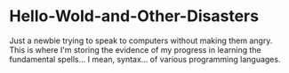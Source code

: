 # Hello-Wold-and-Other-Disasters
Just a newbie trying to speak to computers without making them angry. This is where I'm storing the evidence of my progress in learning the fundamental spells... I mean, syntax... of various programming languages.
